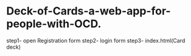 # Deck-of-Cards-a-web-app-for-people-with-OCD.
step1- open Registration form
step2- login form
step3- index.html(Card deck)
